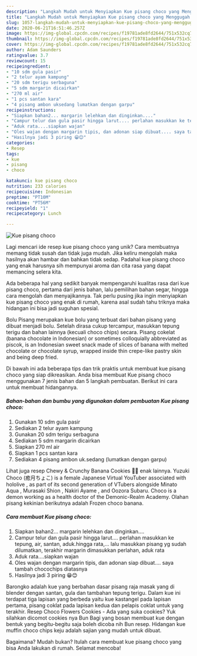 ```yaml
---
description: "Langkah Mudah untuk Menyiapkan Kue pisang choco yang Menggugah Selera"
title: "Langkah Mudah untuk Menyiapkan Kue pisang choco yang Menggugah Selera"
slug: 1057-langkah-mudah-untuk-menyiapkan-kue-pisang-choco-yang-menggugah-selera
date: 2020-06-21T16:51:46.257Z
image: https://img-global.cpcdn.com/recipes/f19781ade8fd2644/751x532cq70/kue-pisang-choco-foto-resep-utama.jpg
thumbnail: https://img-global.cpcdn.com/recipes/f19781ade8fd2644/751x532cq70/kue-pisang-choco-foto-resep-utama.jpg
cover: https://img-global.cpcdn.com/recipes/f19781ade8fd2644/751x532cq70/kue-pisang-choco-foto-resep-utama.jpg
author: Adam Saunders
ratingvalue: 3.7
reviewcount: 15
recipeingredient:
- "10 sdm gula pasir"
- "2 telur ayam kampung"
- "20 sdm terigu serbaguna"
- "5 sdm margarin dicairkan"
- "270 ml air"
- "1 pcs santan kara"
- "4 pisang ambon uksedang lumatkan dengan garpu"
recipeinstructions:
- "Siapkan bahan2... margarin lelehkan dan dinginkan...."
- "Campur telur dan gula pasir hingga larut.... perlahan masukkan ke tepung, air, santan, aduk.hingga rata,... lalu masukkan pisang yg sudah dilumatkan, terakhir margarin dimasukkan perlahan, aduk rata"
- "Aduk rata....siapkan wajan"
- "Oles wajan dengan margarin tipis, dan adonan siap dibuat.... saya tambah chocochips diatasnya"
- "Hasilnya jadi 3 piring 😁😊"
categories:
- Resep
tags:
- kue
- pisang
- choco

katakunci: kue pisang choco 
nutrition: 233 calories
recipecuisine: Indonesian
preptime: "PT10M"
cooktime: "PT56M"
recipeyield: "1"
recipecategory: Lunch

---
```



![Kue pisang choco](https://img-global.cpcdn.com/recipes/f19781ade8fd2644/751x532cq70/kue-pisang-choco-foto-resep-utama.jpg)

Lagi mencari ide resep kue pisang choco yang unik? Cara membuatnya memang tidak susah dan tidak juga mudah. Jika keliru mengolah maka hasilnya akan hambar dan bahkan tidak sedap. Padahal kue pisang choco yang enak harusnya sih mempunyai aroma dan cita rasa yang dapat memancing selera kita.

Ada beberapa hal yang sedikit banyak mempengaruhi kualitas rasa dari kue pisang choco, pertama dari jenis bahan, lalu pemilihan bahan segar, hingga cara mengolah dan menyajikannya. Tak perlu pusing jika ingin menyiapkan kue pisang choco yang enak di rumah, karena asal sudah tahu triknya maka hidangan ini bisa jadi suguhan spesial.

Bolu Pisang merupakan kue bolu yang terbuat dari bahan pisang yang dibuat menjadi bolu. Setelah dirasa cukup tercampur, masukkan tepung terigu dan bahan lainnya (kecuali choco chips) secara. Pisang cokelat (banana chocolate in Indonesian) or sometimes colloquially abbreviated as piscok, is an Indonesian sweet snack made of slices of banana with melted chocolate or chocolate syrup, wrapped inside thin crepe-like pastry skin and being deep fried.


Di bawah ini ada beberapa tips dan trik praktis untuk membuat kue pisang choco yang siap dikreasikan. Anda bisa membuat Kue pisang choco menggunakan 7 jenis bahan dan 5 langkah pembuatan. Berikut ini cara untuk membuat hidangannya.

<!--inarticleads1-->

##### Bahan-bahan dan bumbu yang digunakan dalam pembuatan Kue pisang choco:

1. Gunakan 10 sdm gula pasir
1. Sediakan 2 telur ayam kampung
1. Gunakan 20 sdm terigu serbaguna
1. Sediakan 5 sdm margarin dicairkan
1. Siapkan 270 ml air
1. Siapkan 1 pcs santan kara
1. Sediakan 4 pisang ambon uk.sedang (lumatkan dengan garpu)


Lihat juga resep Chewy &amp; Crunchy Banana Cookies 🍌🍪 enak lainnya. Yuzuki Choco (癒月ちょこ) is a female Japanese Virtual YouTuber associated with hololive , as part of its second generation of VTubers alongside Minato Aqua , Murasaki Shion , Nakiri Ayame , and Oozora Subaru. Choco is a demon working as a health doctor of the Demonic-Realm Academy. Olahan pisang kekinian berikutnya adalah Frozen choco banana. 

<!--inarticleads2-->

##### Cara membuat Kue pisang choco:

1. Siapkan bahan2... margarin lelehkan dan dinginkan....
1. Campur telur dan gula pasir hingga larut.... perlahan masukkan ke tepung, air, santan, aduk.hingga rata,... lalu masukkan pisang yg sudah dilumatkan, terakhir margarin dimasukkan perlahan, aduk rata
1. Aduk rata....siapkan wajan
1. Oles wajan dengan margarin tipis, dan adonan siap dibuat.... saya tambah chocochips diatasnya
1. Hasilnya jadi 3 piring 😁😊


Barongko adalah kue yang berbahan dasar pisang raja masak yang di blender dengan santan, gula dan tambahan tepung terigu. Dalam kue ini terdapat tiga lapisan yang berbeda yaitu kue kastangel pada lapisan pertama, pisang coklat pada lapisan kedua dan pelapis coklat untuk yang terakhir. Resep Choco Flowers Cookies - Ada yang suka cookies? Yuk silahkan dicomot cookies nya Bun Bagi yang bosan membuat kue dengan bentuk yang begitu-begitu saja boleh dicoba nih Bun resep. Hidangan kue muffin choco chips keju adalah sajian yang mudah untuk dibuat. 

Bagaimana? Mudah bukan? Itulah cara membuat kue pisang choco yang bisa Anda lakukan di rumah. Selamat mencoba!

